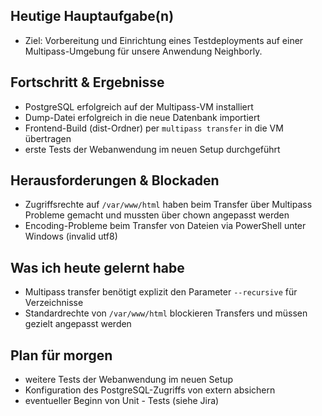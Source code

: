 ## Heutige Hauptaufgabe(n)
- Ziel: Vorbereitung und Einrichtung eines Testdeployments auf einer Multipass-Umgebung für unsere Anwendung Neighborly.

## Fortschritt & Ergebnisse
- PostgreSQL erfolgreich auf der Multipass-VM installiert
- Dump-Datei erfolgreich in die neue Datenbank importiert
- Frontend-Build (dist-Ordner) per `multipass transfer` in die VM übertragen
- erste Tests der Webanwendung im neuen Setup durchgeführt

## Herausforderungen & Blockaden
- Zugriffsrechte auf `/var/www/html` haben beim Transfer über Multipass Probleme gemacht und mussten über chown angepasst werden
- Encoding-Probleme beim Transfer von Dateien via PowerShell unter Windows (invalid utf8)

## Was ich heute gelernt habe
- Multipass transfer benötigt explizit den Parameter `--recursive` für Verzeichnisse
- Standardrechte von `/var/www/html` blockieren Transfers und müssen gezielt angepasst werden

## Plan für morgen
- weitere Tests der Webanwendung im neuen Setup
- Konfiguration des PostgreSQL-Zugriffs von extern absichern
- eventueller Beginn von Unit - Tests (siehe Jira)